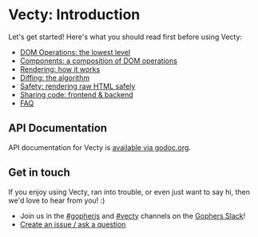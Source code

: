 # Vecty: Introduction

Let's get started! Here's what you should read first before using Vecty:

-	[DOM Operations: the lowest level](dom_operations.md)
-	[Components: a composition of DOM operations](components.md)
-	[Rendering: how it works](rendering.md)
-	[Diffing: the algorithm](diffing.md)
- [Safety: rendering raw HTML safely](safety.md)
- [Sharing code: frontend & backend](sharing_code.md)
- [FAQ](FAQ.md)

## API Documentation

API documentation for Vecty is [available via godoc.org](https://godoc.org/github.com/gopherjs/vecty).

## Get in touch

If you enjoy using Vecty, ran into trouble, or even just want to say hi, then we'd love to hear from you! :)

- Join us in the [#gopherjs](https://gophers.slack.com/messages/gopherjs/) and [#vecty](https://gophers.slack.com/messages/vecty/) channels on the [Gophers Slack](https://gophersinvite.herokuapp.com/)!
- [Create an issue / ask a question](https://github.com/gopherjs/vecty/issues/new)
